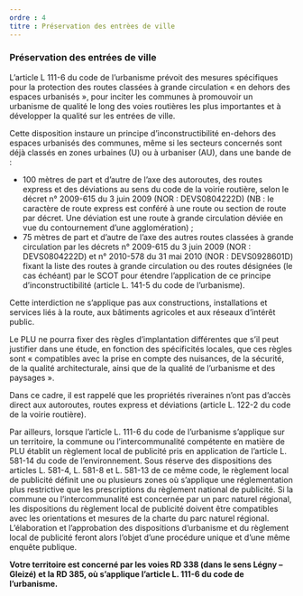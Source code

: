 ```yaml
---
ordre : 4
titre : Préservation des entrèes de ville
---
```

### Préservation des entrées de ville

L’article L 111-6 du code de l’urbanisme prévoit des mesures spécifiques pour la protection des routes
classées à grande circulation « en dehors des espaces urbanisés », pour inciter les communes à
promouvoir un urbanisme de qualité le long des voies routières les plus importantes et à développer la
qualité sur les entrées de ville.

Cette disposition instaure un principe d’inconstructibilité en-dehors des espaces urbanisés des
communes, même si les secteurs concernés sont déjà classés en zones urbaines (U) ou à urbaniser (AU),
dans une bande de :
- 100 mètres de part et d’autre de l’axe des autoroutes, des routes express et des déviations au
sens du code de la voirie routière, selon le décret n° 2009-615 du 3 juin 2009 (NOR :
DEVS0804222D) (NB : le caractère de route express est conféré à une route ou section de route
par décret. Une déviation est une route à grande circulation déviée en vue du contournement
d’une agglomération) ;
- 75 mètres de part et d’autre de l’axe des autres routes classées à grande circulation par les
décrets n° 2009-615 du 3 juin 2009 (NOR : DEVS0804222D) et n° 2010-578 du 31 mai 2010
(NOR : DEVS0928601D) fixant la liste des routes à grande circulation ou des routes désignées
(le cas échéant) par le SCOT pour étendre l’application de ce principe d’inconstructibilité (article
L. 141-5 du code de l’urbanisme).

Cette interdiction ne s’applique pas aux constructions, installations et services liés à la route, aux
bâtiments agricoles et aux réseaux d’intérêt public.

Le PLU ne pourra fixer des règles d’implantation différentes que s’il peut justifier dans une étude, en
fonction des spécificités locales, que ces règles sont « compatibles avec la prise en compte des
nuisances, de la sécurité, de la qualité architecturale, ainsi que de la qualité de l’urbanisme et des
paysages ».

Dans ce cadre, il est rappelé que les propriétés riveraines n’ont pas d’accès direct aux autoroutes,
routes express et déviations (article L. 122-2 du code de la voirie routière).

Par ailleurs, lorsque l’article L. 111-6 du code de l’urbanisme s’applique sur un territoire, la commune ou
l’intercommunalité compétente en matière de PLU établit un règlement local de publicité pris en
application de l’article L. 581-14 du code de l’environnement. Sous réserve des dispositions des articles L.
581-4, L. 581-8 et L. 581-13 de ce même code, le règlement local de publicité définit une ou plusieurs
zones où s’applique une réglementation plus restrictive que les prescriptions du règlement national de
publicité. Si la commune ou l’intercommunalité est concernée par un parc naturel régional, les dispositions
du règlement local de publicité doivent être compatibles avec les orientations et mesures de la charte du
parc naturel régional. L’élaboration et l’approbation des dispositions d’urbanisme et du règlement local de
publicité feront alors l’objet d’une procédure unique et d’une même enquête publique.

**Votre territoire est concerné par les voies RD 338 (dans le sens Légny – Gleizé) et la RD 385, où
s’applique l’article L. 111-6 du code de l’urbanisme.**
